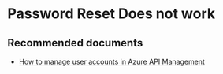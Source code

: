 <properties
    pageTitle="Password Reset Does not work"
    description="Password Reset Does not work"
    service="microsoft.apim"
    resource="apimanagement"
    authors="jtwalters25"
    displayOrder="4"
    selfHelpType="generic"
    supportTopicIds="32318308"
    resourceTags=""
    productPesIds="15551"
    cloudEnvironments="public"
/>

# Password Reset Does not work

## **Recommended documents**

* [How to manage user accounts in Azure API Management](https://docs.microsoft.com/azure/api-management/api-management-howto-create-or-invite-developers) 


